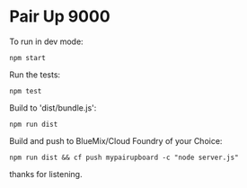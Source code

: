 # Pair Up 9000

To run in dev mode:

`npm start`

Run the tests:

`npm test`

Build to 'dist/bundle.js':

`npm run dist`

Build and push to BlueMix/Cloud Foundry of your Choice:

`npm run dist && cf push mypairupboard -c "node server.js"`

thanks for listening.
